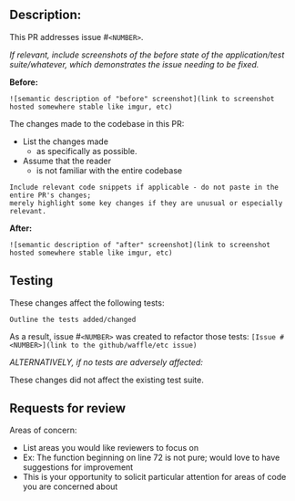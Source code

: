 ## Description:

This PR addresses issue #`<NUMBER>`.

_If relevant, include screenshots of the *before* state of the application/test suite/whatever, which demonstrates the issue needing to be fixed._

**Before:**

`![semantic description of "before" screenshot](link to screenshot hosted somewhere stable like imgur, etc)`

The changes made to the codebase in this PR:

* List the changes made
  * as specifically as possible.
* Assume that the reader
  * is not familiar with the entire codebase

```
Include relevant code snippets if applicable - do not paste in the entire PR's changes;
merely highlight some key changes if they are unusual or especially relevant.
```
**After:**

`![semantic description of "after" screenshot](link to screenshot hosted somewhere stable like imgur, etc)`

## Testing 

These changes affect the following tests:

```
Outline the tests added/changed 
```

As a result, issue #`<NUMBER>` was created to refactor those tests: `[Issue #<NUMBER>](link to the github/waffle/etc issue)`

_ALTERNATIVELY, if no tests are adversely affected:_

These changes did not affect the existing test suite.

## Requests for review

Areas of concern:

* List areas you would like reviewers to focus on
* Ex: The function beginning on line 72 is not pure; would love to have suggestions for improvement
* This is your opportunity to solicit particular attention for areas of code you are concerned about